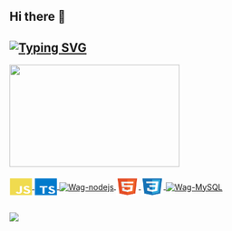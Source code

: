 ## Hi there 👋

## [![Typing SVG](https://readme-typing-svg.herokuapp.com/?color=83cd29&size=35&center=true&vCenter=true&width=1000&lines=Hi,+I'm+Heggon+👋)](https://git.io/typing-svg)

<!--
**heggon/heggon** is a ✨ _special_ ✨ repository because its `README.md` (this file) appears on your GitHub profile.

Here are some ideas to get you started:

- 🔭 I’m currently working on ...
- 🌱 I’m currently learning ...
- 👯 I’m looking to collaborate on ...
- 🤔 I’m looking for help with ...
- 💬 Ask me about ...
- 📫 How to reach me: ...
- 😄 Pronouns: ...
- ⚡ Fun fact: ...
-->

<div>
  <a href="https://github.com/heggon"/>
  <!-- <img height="180em" src="https://github-readme-stats.vercel.app/api?username=heggon&theme=dark&show_icons=true"/> -->
  <img height="180em" width="300" src="https://github-readme-stats.vercel.app/api/top-langs/?username=heggon&layout=compact&theme=dark"/>
</div>

<div style="display: inline_block"><br>
  <img align="center" alt="Wag-Js" height="30" width="40" src="https://raw.githubusercontent.com/devicons/devicon/master/icons/javascript/javascript-plain.svg">
  <img align="center" alt="Wag-Ts" height="30" width="40" src="https://raw.githubusercontent.com/devicons/devicon/master/icons/typescript/typescript-plain.svg">
  <img align="center" alt="Wag-nodejs" height="30" width="40" src="https://cdn.jsdelivr.net/gh/devicons/devicon/icons/nodejs/nodejs-plain.svg">
  <img align="center" alt="Wag-HTML" height="30" width="40" src="https://raw.githubusercontent.com/devicons/devicon/master/icons/html5/html5-original.svg">
  <img align="center" alt="Wag-CSS" height="30" width="40" src="https://raw.githubusercontent.com/devicons/devicon/master/icons/css3/css3-original.svg">
  <img align="center" alt="Wag-MySQL" height="50" width="60" src="https://cdn.jsdelivr.net/gh/devicons/devicon/icons/mysql/mysql-original-wordmark.svg">
</div>

##
<div>
  <a href="https://www.linkedin.com/in/heggon-ribeiro-3b1a93142/" target="_blank"><img src="https://img.shields.io/badge/-LinkedIn-%230077B5?style=for-the-badge&logo=linkedin&logoColor=white" target="_blank"></a> 
</div>
 
